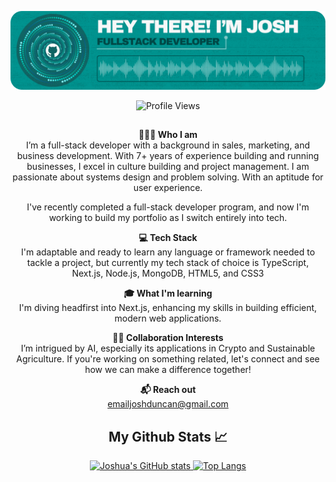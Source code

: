 <div align="center">

![Header](./github-header.png)

![Profile Views](https://komarev.com/ghpvc/?username=jduncan017&label=PROFILE+VIEWS)
##
<p><strong>🙋🏽‍♂️ Who I am</strong><br>
I’m a full-stack developer with a background in sales, marketing, and business development. With 7+ years of experience building and running businesses, I excel in culture building and project management. I am passionate about systems design and problem solving. With an aptitude for user experience.</p>

I've recently completed a full-stack developer program, and now I'm working to build my portfolio as I switch entirely into tech.</p>

<p><strong>💻 Tech Stack</strong><br>
I'm adaptable and ready to learn any language or framework needed to tackle a project, but currently my tech stack of choice is TypeScript, Next.js, Node.js, MongoDB, HTML5, and CSS3</p>

<p><strong>🎓 What I'm learning</strong><br>
I'm diving headfirst into Next.js, enhancing my skills in building efficient, modern web applications.</p>

<p><strong>👏🏽 Collaboration Interests</strong><br>
I’m intrigued by AI, especially its applications in Crypto and Sustainable Agriculture. If you're working on something related, let's connect and see how we can make a difference together!</p>

<p><strong>📬 Reach out</strong><br>
<a href="mailto:emailjoshduncan@gmail.com">emailjoshduncan@gmail.com</a></p>

<h2>My Github Stats 📈</h2>
    <a href="https://github.com/anuraghazra/github-readme-stats">
        <img src="https://github-readme-stats.vercel.app/api?username=jduncan017&theme=gotham&rank_icon=github&show_icons=true&line_height=28" alt="Joshua's GitHub stats">
    </a>
    <a href="https://github.com/anuraghazra/github-readme-stats">
        <img src="https://github-readme-stats.vercel.app/api/top-langs/?username=jduncan017&theme=gotham&layout=donut" alt="Top Langs">
    </a>
</div>

